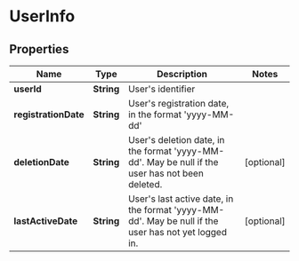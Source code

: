 
# UserInfo

## Properties
Name | Type | Description | Notes
------------ | ------------- | ------------- | -------------
**userId** | **String** | User&#39;s identifier | 
**registrationDate** | **String** | User&#39;s registration date, in the format &#39;yyyy-MM-dd&#39; | 
**deletionDate** | **String** | User&#39;s deletion date, in the format &#39;yyyy-MM-dd&#39;. May be null if the user has not been deleted. |  [optional]
**lastActiveDate** | **String** | User&#39;s last active date, in the format &#39;yyyy-MM-dd&#39;. May be null if the user has not yet logged in. |  [optional]



